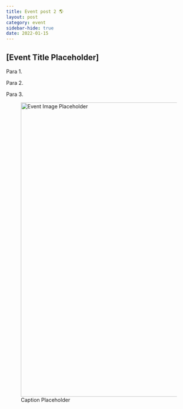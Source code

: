 ```yaml
---
title: Event post 2 🌎
layout: post
category: event
sidebar-hide: true
date: 2022-01-15
---
```


## [Event Title Placeholder]

Para 1.

Para 2.

Para 3.

<figure>
	<img src="{{ 'assets/images/image-placeholder.jpg' | relative_url }}" alt="Event Image Placeholder"  width="800" />
	<figcaption>Caption Placeholder</figcaption>
</figure>
